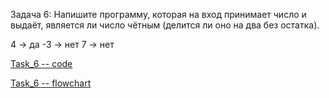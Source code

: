 Задача 6: Напишите программу, которая на вход принимает число и выдаёт, является ли число чётным (делится ли оно на два без остатка).

4 -> да
-3 -> нет
7 -> нет

[Task_6 -- code](Program.cs)  

[Task_6 -- flowchart](flowchart.drawio.png)